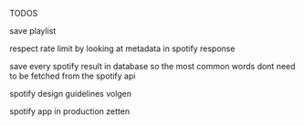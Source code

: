 TODOS

save playlist  

respect rate limit by looking at metadata in spotify response  

save every spotify result in database so the most common words dont need to be fetched from the spotify api  

spotify design guidelines volgen  

spotify app in production zetten  
